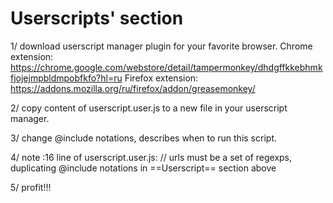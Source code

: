 Userscripts' section
===

1/ download userscript manager plugin for your favorite browser.
Chrome extension: https://chrome.google.com/webstore/detail/tampermonkey/dhdgffkkebhmkfjojejmpbldmpobfkfo?hl=ru
Firefox extension: https://addons.mozilla.org/ru/firefox/addon/greasemonkey/

2/ copy content of userscript.user.js to a new file in your userscript manager.

3/ change @include notations, describes when to run this script.

4/ note :16 line of userscript.user.js:
// urls must be a set of regexps, duplicating @include notations in ==Userscript== section above

5/ profit!!!
